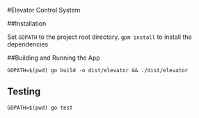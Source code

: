 #Elevator Control System

##Installation

Set `GOPATH` to the project root directory. 
`gpm install` to install the dependencies

##Building and Running the App

`GOPATH=$(pwd) go build -o dist/elevator && ./dist/elevator`

## Testing
`GOPATH=$(pwd) go test`
